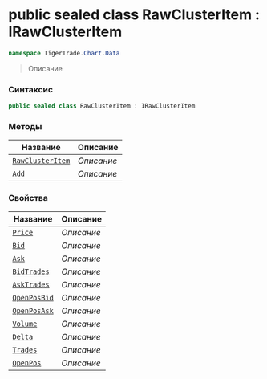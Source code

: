 
# public sealed class RawClusterItem : IRawClusterItem
```csharp
namespace TigerTrade.Chart.Data
```



> Описание

### Синтаксис
```csharp
public sealed class RawClusterItem : IRawClusterItem
```


### Методы
| Название | Описание |
| --- | --- |
| [`RawClusterItem`](./RawClusterItem.cs/Методы/RawClusterItem.md) | *Описание* |
| [`Add`](./RawClusterItem.cs/Методы/Add.md) | *Описание* |

### Свойства
| Название | Описание |
| --- | --- |
| [`Price`](./RawClusterItem.cs/Свойства/Price.md) | *Описание* |
| [`Bid`](./RawClusterItem.cs/Свойства/Bid.md) | *Описание* |
| [`Ask`](./RawClusterItem.cs/Свойства/Ask.md) | *Описание* |
| [`BidTrades`](./RawClusterItem.cs/Свойства/BidTrades.md) | *Описание* |
| [`AskTrades`](./RawClusterItem.cs/Свойства/AskTrades.md) | *Описание* |
| [`OpenPosBid`](./RawClusterItem.cs/Свойства/OpenPosBid.md) | *Описание* |
| [`OpenPosAsk`](./RawClusterItem.cs/Свойства/OpenPosAsk.md) | *Описание* |
| [`Volume`](./RawClusterItem.cs/Свойства/Volume.md) | *Описание* |
| [`Delta`](./RawClusterItem.cs/Свойства/Delta.md) | *Описание* |
| [`Trades`](./RawClusterItem.cs/Свойства/Trades.md) | *Описание* |
| [`OpenPos`](./RawClusterItem.cs/Свойства/OpenPos.md) | *Описание* |



